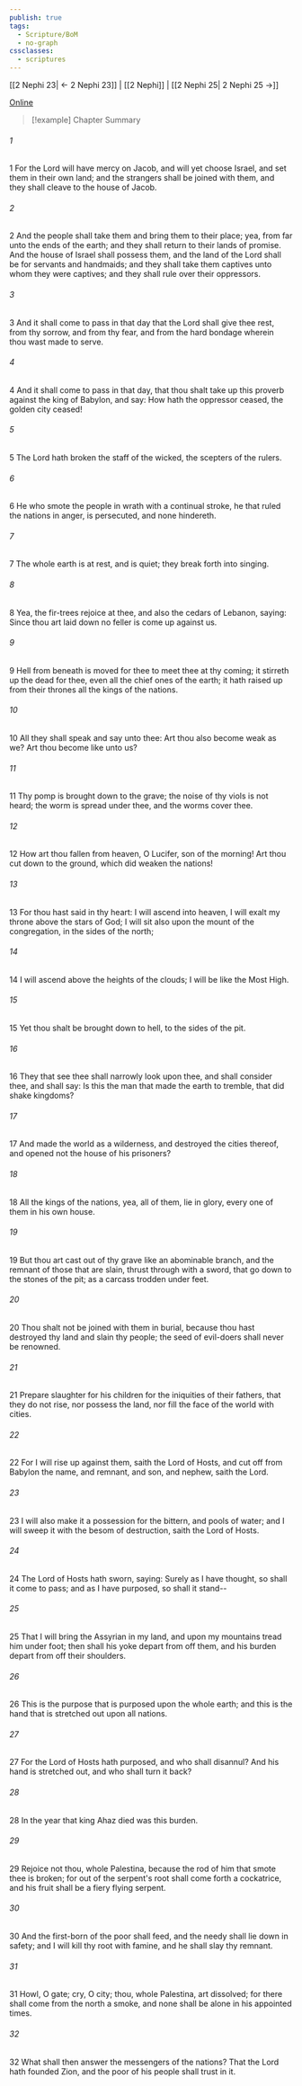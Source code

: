 ```yaml
---
publish: true
tags:
  - Scripture/BoM
  - no-graph
cssclasses:
  - scriptures
---
```

[[2 Nephi 23| ← 2 Nephi 23]] | [[2 Nephi]] | [[2 Nephi 25| 2 Nephi 25 →]]

[Online](https://churchofjesuschrist.org/study/scriptures/bofm/2-ne/24?lang=eng)

>[!example] Chapter Summary
>
###### 1
1 For the Lord will have mercy on Jacob, and will yet choose Israel, and set them in their own land; and the strangers shall be joined with them, and they shall cleave to the house of Jacob.
###### 2
2 And the people shall take them and bring them to their place; yea, from far unto the ends of the earth; and they shall return to their lands of promise. And the house of Israel shall possess them, and the land of the Lord shall be for servants and handmaids; and they shall take them captives unto whom they were captives; and they shall rule over their oppressors.
###### 3
3 And it shall come to pass in that day that the Lord shall give thee rest, from thy sorrow, and from thy fear, and from the hard bondage wherein thou wast made to serve.
###### 4
4 And it shall come to pass in that day, that thou shalt take up this proverb against the king of Babylon, and say: How hath the oppressor ceased, the golden city ceased!
###### 5
5 The Lord hath broken the staff of the wicked, the scepters of the rulers.
###### 6
6 He who smote the people in wrath with a continual stroke, he that ruled the nations in anger, is persecuted, and none hindereth.
###### 7
7 The whole earth is at rest, and is quiet; they break forth into singing.
###### 8
8 Yea, the fir-trees rejoice at thee, and also the cedars of Lebanon, saying: Since thou art laid down no feller is come up against us.
###### 9
9 Hell from beneath is moved for thee to meet thee at thy coming; it stirreth up the dead for thee, even all the chief ones of the earth; it hath raised up from their thrones all the kings of the nations.
###### 10
10 All they shall speak and say unto thee: Art thou also become weak as we? Art thou become like unto us?
###### 11
11 Thy pomp is brought down to the grave; the noise of thy viols is not heard; the worm is spread under thee, and the worms cover thee.
###### 12
12 How art thou fallen from heaven, O Lucifer, son of the morning! Art thou cut down to the ground, which did weaken the nations!
###### 13
13 For thou hast said in thy heart: I will ascend into heaven, I will exalt my throne above the stars of God; I will sit also upon the mount of the congregation, in the sides of the north;
###### 14
14 I will ascend above the heights of the clouds; I will be like the Most High.
###### 15
15 Yet thou shalt be brought down to hell, to the sides of the pit.
###### 16
16 They that see thee shall narrowly look upon thee, and shall consider thee, and shall say: Is this the man that made the earth to tremble, that did shake kingdoms?
###### 17
17 And made the world as a wilderness, and destroyed the cities thereof, and opened not the house of his prisoners?
###### 18
18 All the kings of the nations, yea, all of them, lie in glory, every one of them in his own house.
###### 19
19 But thou art cast out of thy grave like an abominable branch, and the remnant of those that are slain, thrust through with a sword, that go down to the stones of the pit; as a carcass trodden under feet.
###### 20
20 Thou shalt not be joined with them in burial, because thou hast destroyed thy land and slain thy people; the seed of evil-doers shall never be renowned.
###### 21
21 Prepare slaughter for his children for the iniquities of their fathers, that they do not rise, nor possess the land, nor fill the face of the world with cities.
###### 22
22 For I will rise up against them, saith the Lord of Hosts, and cut off from Babylon the name, and remnant, and son, and nephew, saith the Lord.
###### 23
23 I will also make it a possession for the bittern, and pools of water; and I will sweep it with the besom of destruction, saith the Lord of Hosts.
###### 24
24 The Lord of Hosts hath sworn, saying: Surely as I have thought, so shall it come to pass; and as I have purposed, so shall it stand--
###### 25
25 That I will bring the Assyrian in my land, and upon my mountains tread him under foot; then shall his yoke depart from off them, and his burden depart from off their shoulders.
###### 26
26 This is the purpose that is purposed upon the whole earth; and this is the hand that is stretched out upon all nations.
###### 27
27 For the Lord of Hosts hath purposed, and who shall disannul? And his hand is stretched out, and who shall turn it back?
###### 28
28 In the year that king Ahaz died was this burden.
###### 29
29 Rejoice not thou, whole Palestina, because the rod of him that smote thee is broken; for out of the serpent's root shall come forth a cockatrice, and his fruit shall be a fiery flying serpent.
###### 30
30 And the first-born of the poor shall feed, and the needy shall lie down in safety; and I will kill thy root with famine, and he shall slay thy remnant.
###### 31
31 Howl, O gate; cry, O city; thou, whole Palestina, art dissolved; for there shall come from the north a smoke, and none shall be alone in his appointed times.
###### 32
32 What shall then answer the messengers of the nations? That the Lord hath founded Zion, and the poor of his people shall trust in it.



